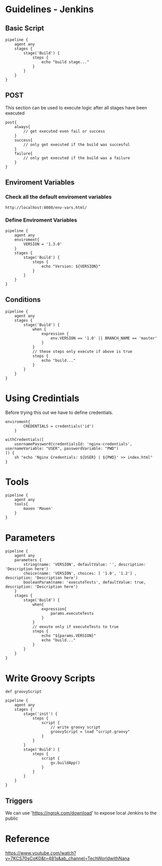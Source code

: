 # Guidelines - Jenkins
## Basic Script
```
pipeline {
    agent any 
    stages {
        stage('Build') { 
            steps {
                echo "build stage..."
            }
        }
    }
}
```
## POST
This section can be used to execute logic after all stages have been executed 
```
post{
    always{
        // get executed even fail or success
    }
    success{
        // only get executed if the build was succesful
    }
    failure{
        // only get executed if the build was a failure
    }
}
```
## Enviroment Variables

### Check all the default enviroment variables
`http://localhost:8080/env-vars.html/`

### Define Enviroment Variables
```
pipeline {
    agent any 
    enviroment{
        VERSION = '1.3.0'
    }
    stages {
        stage('Build') { 
            steps {
                echo "Version: ${VERSION}"
            }
        }
    }
}
```
## Conditions
```
pipeline {
    agent any 
    stages {
        stage('Build') { 
            when {
                expression {
                    env.VERSION == '1.0' || BRANCH_NAME == 'master'
                }
            }
            // these steps only execute if above is true
            steps {
                echo "build..."
            }
        }
    }
}
```
# Using Credintials
Before trying this out we have to define credentials.
```
enviroment{
        CREDENTIALS = credentials('id')
    }
```
```
withCredentials([
    usernamePassword(credentialsId: 'nginx-credentials', usernameVariable: "USER", passwordVariable: "PWD")
]) {
    sh "echo 'Nginx Credentials: ${USER} | ${PWD}' >> index.html" 
} 
```

# Tools
```
pipeline {
    agent any 
    tools{
        maven 'Maven'
    }
}
```
# Parameters
```
pipeline {
    agent any 
    parameters {
        string(name: 'VERSION', defaultValue: '', description: 'Description here')
        choice(name: 'VERSION', choices: [ '1.0', '1.2'] , description: 'Description here')
        booleanParam(name: 'executeTests', defaultValue: true, description: 'Description here')
    }
    stages {
        stage('Build') { 
            when{
                expression{
                    params.executeTests
                }
            }
            // eexute only if executeTests to true
            steps {
                echo "${params.VERSION}"
                echo "build..."
            }
        }
    }
}
```
# Write Groovy Scripts
```
def groovyScript

pipeline {
    agent any 
    stages {
        stage('init') { 
            steps {
                script {
                    // write groovy script
                    groovyScript = load "script.groovy"
                }
            }
        }
        stage('Build') { 
            steps {
                script {
                    gv.buildApp()
                }
            }
        }
    }
}
```
## Triggers
We can use 'https://ngrok.com/download' to expose local Jenkins to the public

# Reference
https://www.youtube.com/watch?v=7KCS70sCoK0&t=481s&ab_channel=TechWorldwithNana
